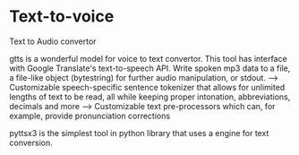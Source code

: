 # Text-to-voice
Text to Audio convertor

gtts is a wonderful model for voice to text convertor. This tool has interface with Google Translate's text-to-speech API. Write spoken mp3 data to a file, a file-like object (bytestring) for further audio manipulation, or stdout.
  --> Customizable speech-specific sentence tokenizer that allows for unlimited lengths of text to be read, all while keeping proper intonation, abbreviations, decimals and more
  --> Customizable text pre-processors which can, for example, provide pronunciation corrections

pyttsx3 is the simplest tool in python library that uses a engine for text conversion.
